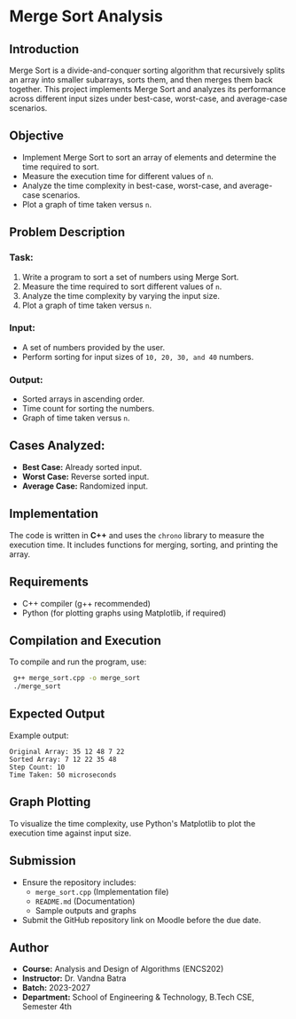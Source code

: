 # Merge Sort Analysis

## Introduction
Merge Sort is a divide-and-conquer sorting algorithm that recursively splits an array into smaller subarrays, sorts them, and then merges them back together. This project implements Merge Sort and analyzes its performance across different input sizes under best-case, worst-case, and average-case scenarios.

## Objective
- Implement Merge Sort to sort an array of elements and determine the time required to sort.
- Measure the execution time for different values of `n`.
- Analyze the time complexity in best-case, worst-case, and average-case scenarios.
- Plot a graph of time taken versus `n`.

## Problem Description
### Task:
1. Write a program to sort a set of numbers using Merge Sort.
2. Measure the time required to sort different values of `n`.
3. Analyze the time complexity by varying the input size.
4. Plot a graph of time taken versus `n`.

### Input:
- A set of numbers provided by the user.
- Perform sorting for input sizes of `10, 20, 30, and 40` numbers.

### Output:
- Sorted arrays in ascending order.
- Time count for sorting the numbers.
- Graph of time taken versus `n`.

## Cases Analyzed:
- **Best Case:** Already sorted input.
- **Worst Case:** Reverse sorted input.
- **Average Case:** Randomized input.

## Implementation
The code is written in **C++** and uses the `chrono` library to measure the execution time. It includes functions for merging, sorting, and printing the array.

## Requirements
- C++ compiler (g++ recommended)
- Python (for plotting graphs using Matplotlib, if required)

## Compilation and Execution
To compile and run the program, use:
```bash
 g++ merge_sort.cpp -o merge_sort
 ./merge_sort
```

## Expected Output
Example output:
```
Original Array: 35 12 48 7 22 
Sorted Array: 7 12 22 35 48 
Step Count: 10
Time Taken: 50 microseconds
```

## Graph Plotting
To visualize the time complexity, use Python's Matplotlib to plot the execution time against input size.

## Submission
- Ensure the repository includes:
  - `merge_sort.cpp` (Implementation file)
  - `README.md` (Documentation)
  - Sample outputs and graphs
- Submit the GitHub repository link on Moodle before the due date.

## Author
- **Course:** Analysis and Design of Algorithms (ENCS202)
- **Instructor:** Dr. Vandna Batra
- **Batch:** 2023-2027
- **Department:** School of Engineering & Technology, B.Tech CSE, Semester 4th
